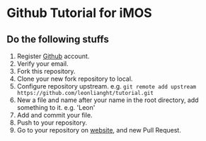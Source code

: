 # Github Tutorial for iMOS

## Do the following stuffs
1. Register [Github](www.github.com) account.
2. Verify your email.
3. Fork this repository.
4. Clone your new fork repository to local.
5. Configure repository upstream. e.g. `git remote add upstream https://github.com/leonlianght/tutorial.git`
6. New a file and name after your name in the root directory, add something to it. e.g. 'Leon'
7. Add and commit your file.
8. Push to your repository.
9. Go to your repository on [website](www.github.com), and new Pull Request.
